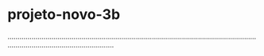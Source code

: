 # projeto-novo-3b
.................................................................................................................................................................................
